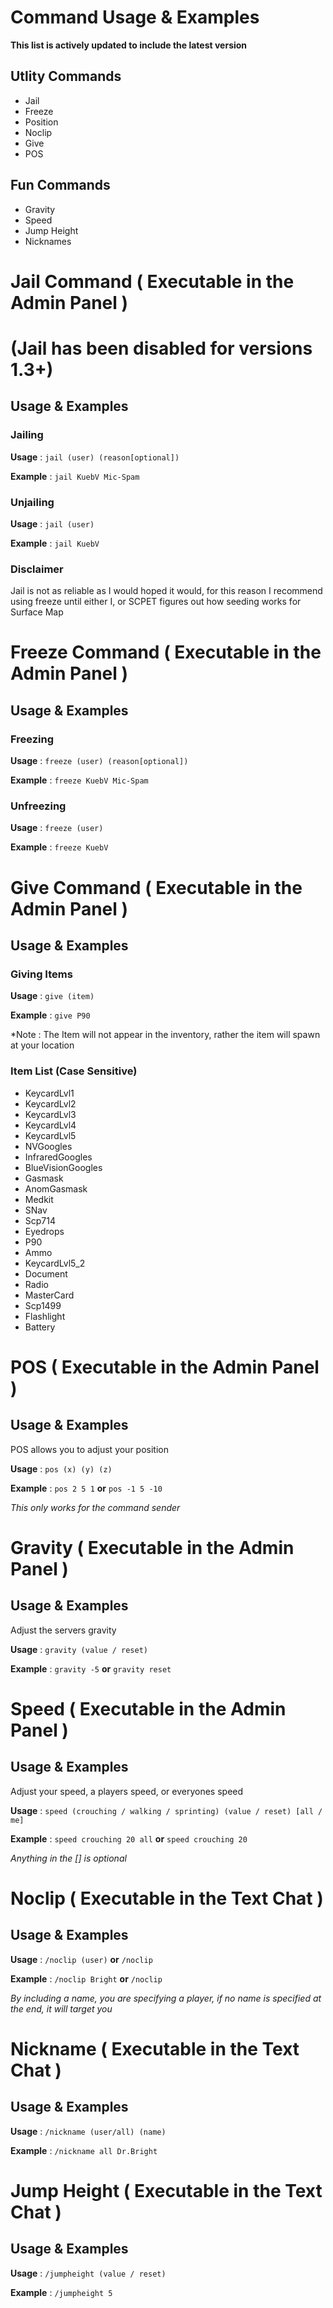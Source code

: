 # Command Usage & Examples
**This list is actively updated to include the latest version**

## Utlity Commands
- Jail 
- Freeze
- Position
- Noclip
- Give
- POS

## Fun Commands
- Gravity
- Speed
- Jump Height
- Nicknames

# Jail Command ( Executable in the Admin Panel ) 
# (Jail has been disabled for versions 1.3+)
## Usage & Examples
### Jailing
**Usage** : ```jail (user) (reason[optional])``` 

**Example** : ```jail KuebV Mic-Spam```
### Unjailing
**Usage** : ```jail (user)```

**Example** : ```jail KuebV```
### Disclaimer
Jail is not as reliable as I would hoped it would, for this reason I recommend using freeze until either I, or SCPET figures out how seeding works for Surface Map

# Freeze Command ( Executable in the Admin Panel )
## Usage & Examples
### Freezing
**Usage** : ```freeze (user) (reason[optional])```

**Example** : ```freeze KuebV Mic-Spam```
### Unfreezing
**Usage** : ```freeze (user)```

**Example** : ```freeze KuebV```

# Give Command ( Executable in the Admin Panel )
## Usage & Examples
### Giving Items
**Usage** : ```give (item)```

**Example** : ```give P90```

*Note : The Item will not appear in the inventory, rather the item will spawn at your location

### Item List (Case Sensitive)
- KeycardLvl1
- KeycardLvl2
- KeycardLvl3
- KeycardLvl4
- KeycardLvl5
- NVGoogles
- InfraredGoogles
- BlueVisionGoogles
- Gasmask
- AnomGasmask
- Medkit
- SNav
- Scp714
- Eyedrops
- P90
- Ammo
- KeycardLvl5_2
- Document
- Radio
- MasterCard
- Scp1499
- Flashlight
- Battery

# POS ( Executable in the Admin Panel )
## Usage & Examples
POS allows you to adjust your position

**Usage** : ```pos (x) (y) (z)```

**Example** : ```pos 2 5 1``` **or** ```pos -1 5 -10```

*This only works for the command sender*

# Gravity ( Executable in the Admin Panel )
## Usage & Examples
Adjust the servers gravity

**Usage** : ```gravity (value / reset)```

**Example** : ```gravity -5``` **or** ```gravity reset```

# Speed ( Executable in the Admin Panel )
## Usage & Examples
Adjust your speed, a players speed, or everyones speed

**Usage** : ```speed (crouching / walking / sprinting) (value / reset) [all / me]```

**Example** : ```speed crouching 20 all``` **or** ```speed crouching 20```

*Anything in the [] is optional*

# Noclip ( Executable in the Text Chat )
## Usage & Examples
**Usage** : ```/noclip (user)``` **or** ```/noclip```

**Example** : ```/noclip Bright``` **or** ```/noclip```

*By including a name, you are specifying a player, if no name is specified at the end, it will target you*

# Nickname ( Executable in the Text Chat )
## Usage & Examples
**Usage** : ```/nickname (user/all) (name)```

**Example** : ```/nickname all Dr.Bright```

# Jump Height ( Executable in the Text Chat )
## Usage & Examples
**Usage** : ```/jumpheight (value / reset)```

**Example** : ```/jumpheight 5```
